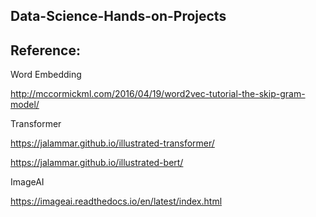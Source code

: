 ## Data-Science-Hands-on-Projects

## Reference:

Word Embedding

http://mccormickml.com/2016/04/19/word2vec-tutorial-the-skip-gram-model/

Transformer

https://jalammar.github.io/illustrated-transformer/

https://jalammar.github.io/illustrated-bert/

ImageAI

https://imageai.readthedocs.io/en/latest/index.html
